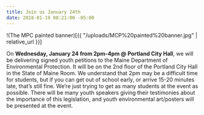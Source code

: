 ```yaml
---
title: Join us January 24th
date: 2018-01-19 08:21:00 -05:00
---
```


!(The MPC painted banner)[{{ "/uploads/MCP%20painted%20banner.jpg" | relative_url }}]

On **Wednesday, January 24 from 2pm-4pm @ Portland City Hall**, we will be delivering signed youth petitions to the Maine Department of Environmental
Protection. It will be on the 2nd floor of the Portland City Hall in the State of Maine Room. We understand that 2pm may be a difficult time for students, but if you can get out of school early, or arrive 15-20 minutes late, that’s still fine. We’re just trying to get as many students at the event as possible. There will be many youth speakers giving their testimonies about the importance of this legislation, and youth environmental art/posters will be presented at the event.


